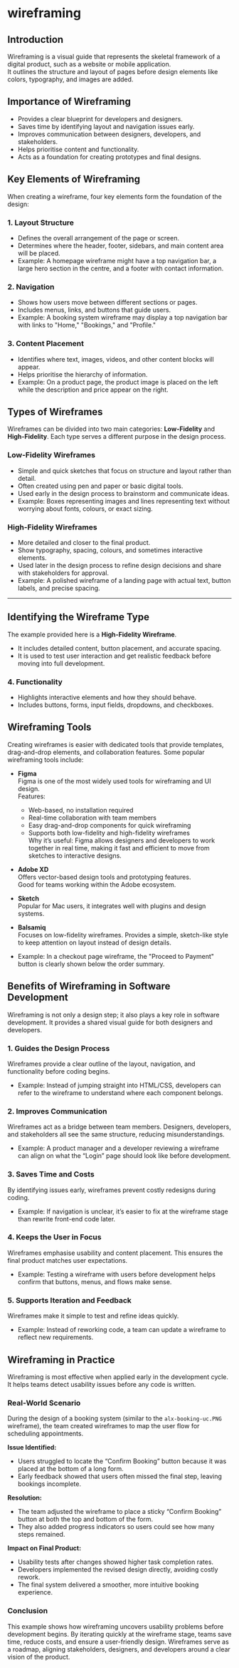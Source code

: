 # wireframing

## Introduction
Wireframing is a visual guide that represents the skeletal framework of a digital product, such as a website or mobile application.  
It outlines the structure and layout of pages before design elements like colors, typography, and images are added.

## Importance of Wireframing
- Provides a clear blueprint for developers and designers.  
- Saves time by identifying layout and navigation issues early.  
- Improves communication between designers, developers, and stakeholders.  
- Helps prioritise content and functionality.  
- Acts as a foundation for creating prototypes and final designs.

## Key Elements of Wireframing

When creating a wireframe, four key elements form the foundation of the design:

### 1. Layout Structure
- Defines the overall arrangement of the page or screen.  
- Determines where the header, footer, sidebars, and main content area will be placed.  
- Example: A homepage wireframe might have a top navigation bar, a large hero section in the centre, and a footer with contact information.

### 2. Navigation
- Shows how users move between different sections or pages.  
- Includes menus, links, and buttons that guide users.  
- Example: A booking system wireframe may display a top navigation bar with links to "Home," "Bookings," and "Profile."

### 3. Content Placement
- Identifies where text, images, videos, and other content blocks will appear.  
- Helps prioritise the hierarchy of information.  
- Example: On a product page, the product image is placed on the left while the description and price appear on the right.

## Types of Wireframes

Wireframes can be divided into two main categories: **Low-Fidelity** and **High-Fidelity**. Each type serves a different purpose in the design process.

### Low-Fidelity Wireframes
- Simple and quick sketches that focus on structure and layout rather than detail.  
- Often created using pen and paper or basic digital tools.  
- Used early in the design process to brainstorm and communicate ideas.  
- Example: Boxes representing images and lines representing text without worrying about fonts, colours, or exact sizing.

### High-Fidelity Wireframes
- More detailed and closer to the final product.  
- Show typography, spacing, colours, and sometimes interactive elements.  
- Used later in the design process to refine design decisions and share with stakeholders for approval.  
- Example: A polished wireframe of a landing page with actual text, button labels, and precise spacing.

---

## Identifying the Wireframe Type

The example provided here is a **High-Fidelity Wireframe**.  
- It includes detailed content, button placement, and accurate spacing.  
- It is used to test user interaction and get realistic feedback before moving into full development.

### 4. Functionality
- Highlights interactive elements and how they should behave.  
- Includes buttons, forms, input fields, dropdowns, and checkboxes.

## Wireframing Tools

Creating wireframes is easier with dedicated tools that provide templates, drag-and-drop elements, and collaboration features. Some popular wireframing tools include:

- **Figma**  
  Figma is one of the most widely used tools for wireframing and UI design.  
  Features:  
  - Web-based, no installation required  
  - Real-time collaboration with team members  
  - Easy drag-and-drop components for quick wireframing  
  - Supports both low-fidelity and high-fidelity wireframes  
  Why it’s useful: Figma allows designers and developers to work together in real time, making it fast and efficient to move from sketches to interactive designs.  

- **Adobe XD**  
  Offers vector-based design tools and prototyping features.  
  Good for teams working within the Adobe ecosystem.  

- **Sketch**  
  Popular for Mac users, it integrates well with plugins and design systems.  

- **Balsamiq**  
  Focuses on low-fidelity wireframes. Provides a simple, sketch-like style to keep attention on layout instead of design details.

- Example: In a checkout page wireframe, the "Proceed to Payment" button is clearly shown below the order summary.

## Benefits of Wireframing in Software Development

Wireframing is not only a design step; it also plays a key role in software development. It provides a shared visual guide for both designers and developers.  

### 1. Guides the Design Process  
Wireframes provide a clear outline of the layout, navigation, and functionality before coding begins.  
- Example: Instead of jumping straight into HTML/CSS, developers can refer to the wireframe to understand where each component belongs.  

### 2. Improves Communication  
Wireframes act as a bridge between team members. Designers, developers, and stakeholders all see the same structure, reducing misunderstandings.  
- Example: A product manager and a developer reviewing a wireframe can align on what the “Login” page should look like before development.  

### 3. Saves Time and Costs  
By identifying issues early, wireframes prevent costly redesigns during coding.
- Example: If navigation is unclear, it’s easier to fix at the wireframe stage than rewrite front-end code later.  

### 4. Keeps the User in Focus  
Wireframes emphasise usability and content placement. This ensures the final product matches user expectations.  
- Example: Testing a wireframe with users before development helps confirm that buttons, menus, and flows make sense.  

### 5. Supports Iteration and Feedback  
Wireframes make it simple to test and refine ideas quickly.  
- Example: Instead of reworking code, a team can update a wireframe to reflect new requirements.  

## Wireframing in Practice  

Wireframing is most effective when applied early in the development cycle. It helps teams detect usability issues before any code is written.  

### Real-World Scenario  
During the design of a booking system (similar to the `alx-booking-uc.PNG` wireframe), the team created wireframes to map the user flow for scheduling appointments.  

**Issue Identified:**  
- Users struggled to locate the “Confirm Booking” button because it was placed at the bottom of a long form.  
- Early feedback showed that users often missed the final step, leaving bookings incomplete.  

**Resolution:**  
- The team adjusted the wireframe to place a sticky “Confirm Booking” button at both the top and bottom of the form.  
- They also added progress indicators so users could see how many steps remained.  

**Impact on Final Product:**  
- Usability tests after changes showed higher task completion rates.  
- Developers implemented the revised design directly, avoiding costly rework.  
- The final system delivered a smoother, more intuitive booking experience.  

### Conclusion  
This example shows how wireframing uncovers usability problems before development begins. By iterating quickly at the wireframe stage, teams save time, reduce costs, and ensure a user-friendly design. Wireframes serve as a roadmap, aligning stakeholders, designers, and developers around a clear vision of the product.  

